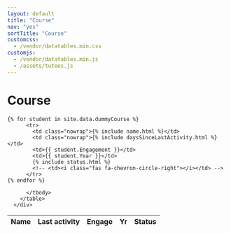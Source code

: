 ```yaml
---
layout: default
title: "Course"
nav: "yes"
sortTitle: "Course"
customcss:
  - /vendor/datatables.min.css
customjs:
  - /vendor/datatables.min.js
  - /assets/tutees.js
---
```


<div class="container main">
  <h1>Course</h1>

  <div class="row">
   <div class="col-md-6">
      <table class="table table-hover table-sm" id="DataTable">
        <thead class="thead-dark">
          <tr>
            <th scope="col">Name</th>
            <th scope="col" >Last activity</th>
            <!--<th style="width: 6em"> </th> -->
            <th scope="col">Engage</th>    
            <th scope="col">Yr</th>
            <th scope="col">Status</th>
            <!-- <th scope="col"></th>  -->
          </tr>
        </thead>
        <tbody>

    {% for student in site.data.dummyCourse %}
          <tr>
            <td class="nowrap">{% include name.html %}</td>
            <td class="nowrap">{% include daysSinceLastActivity.html %}</td>
            <td>{{ student.Engagement }}</td>
            <td>{{ student.Year }}</td>
            {% include status.html %}
            <!-- <td><i class="fas fa-chevron-circle-right"></i></td> -->
          </tr>
    {% endfor %}

          </tbody>
        </table>
      </div>

   <div class="col-md-6 dummygraph">

   </div>
  </div>
</div>
